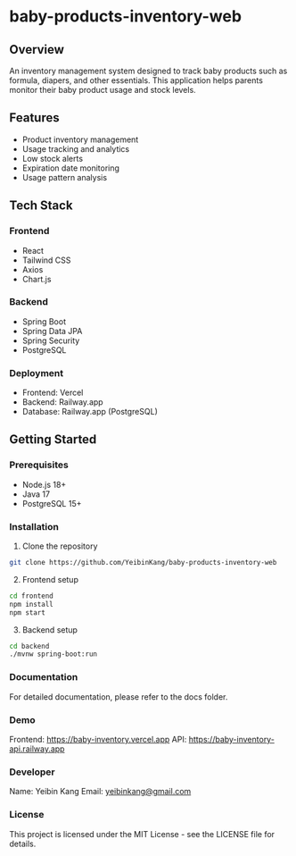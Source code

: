 # baby-products-inventory-web

## Overview
An inventory management system designed to track baby products such as formula, diapers, and other essentials. This application helps parents monitor their baby product usage and stock levels.

## Features
- Product inventory management
- Usage tracking and analytics
- Low stock alerts
- Expiration date monitoring
- Usage pattern analysis

## Tech Stack
### Frontend
- React
- Tailwind CSS
- Axios
- Chart.js

### Backend
- Spring Boot
- Spring Data JPA
- Spring Security
- PostgreSQL

### Deployment
- Frontend: Vercel
- Backend: Railway.app
- Database: Railway.app (PostgreSQL)

## Getting Started
### Prerequisites
- Node.js 18+
- Java 17
- PostgreSQL 15+

### Installation
1. Clone the repository
```bash
git clone https://github.com/YeibinKang/baby-products-inventory-web
```

2. Frontend setup
```bash
cd frontend
npm install
npm start
```

3. Backend setup
```bash
cd backend
./mvnw spring-boot:run
```

### Documentation
For detailed documentation, please refer to the docs folder.

### Demo
Frontend: https://baby-inventory.vercel.app
API: https://baby-inventory-api.railway.app

### Developer

Name: Yeibin Kang
Email: yeibinkang@gmail.com

### License
This project is licensed under the MIT License - see the LICENSE file for details.
